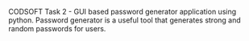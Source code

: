CODSOFT Task 2 - GUI based password generator application using python. Password generator is a useful tool that generates strong and
random passwords for users.
